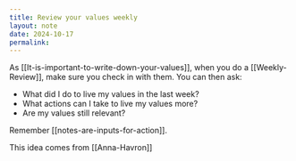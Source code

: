 ```yaml
---
title: Review your values weekly
layout: note
date: 2024-10-17
permalink:
---
```


As [[It-is-important-to-write-down-your-values]], when you do a [[Weekly-Review]], make sure you check in with them. You can then ask:

- What did I do to live my values in the last week?
- What actions can I take to live my values more?
- Are my values still relevant?

Remember [[notes-are-inputs-for-action]].

This idea comes from [[Anna-Havron]]

